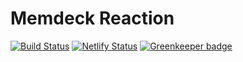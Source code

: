 # Memdeck Reaction

[![Build Status](https://travis-ci.com/DeanBowler/memdeck-reaction.svg?branch=master)](https://travis-ci.com/DeanBowler/memdeck-reaction)
[![Netlify Status](https://api.netlify.com/api/v1/badges/e3b56912-312c-4f1b-aad6-8c38adc884e0/deploy-status)](https://app.netlify.com/sites/memdeck-reaction/deploys) [![Greenkeeper badge](https://badges.greenkeeper.io/DeanBowler/memdeck-reaction.svg)](https://greenkeeper.io/)
